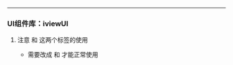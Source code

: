 *****
### UI组件库：iviewUI
1. 注意 <Switch> 和 <Circle> 这两个标签的使用
   * 需要改成 <i-switch>和 <i-circle>才能正常使用

### 